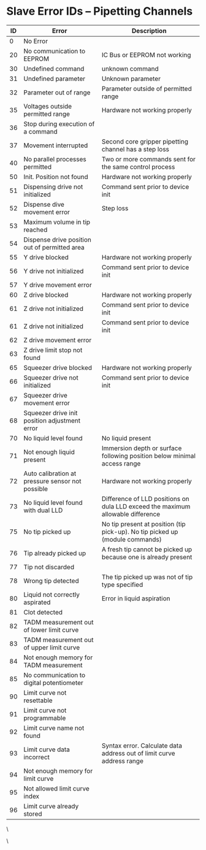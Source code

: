 # Slave Error IDs – Pipetting Channels

| ID | Error                                            | Description                                                                     |
| -- | ------------------------------------------------ | ------------------------------------------------------------------------------- |
| 0  | No Error                                         |                                                                                 |
| 20 | No communication to EEPROM                       | IC Bus or EEPROM not working                                                    |
| 30 | Undefined command                                | unknown command                                                                 |
| 31 | Undefined parameter                              | Unknown parameter                                                               |
| 32 | Parameter out of range                           | Parameter outside of permitted range                                            |
| 35 | Voltages outside permitted range                 | Hardware not working properly                                                   |
| 36 | Stop during execution of a command               |                                                                                 |
| 37 | Movement interrupted                             | Second core gripper pipetting channel has a step loss                           |
| 40 | No parallel processes permitted                  | Two or more commands sent for the same control process                          |
| 50 | Init. Position not found                         | Hardware not working properly                                                   |
| 51 | Dispensing drive not initialized                 | Command sent prior to device init                                               |
| 52 | Dispense dive movement error                     | Step loss                                                                       |
| 53 | Maximum volume in tip reached                    |                                                                                 |
| 54 | Dispense drive position out of permitted area    |                                                                                 |
| 55 | Y drive blocked                                  | Hardware not working properly                                                   |
| 56 | Y drive not initialized                          | Command sent prior to device init                                               |
| 57 | Y drive movement error                           |                                                                                 |
| 60 | Z drive blocked                                  | Hardware not working properly                                                   |
| 61 | Z drive not initialized                          | Command sent prior to device init                                               |
| 61 | Z drive not initialized                          | Command sent prior to device init                                               |
| 62 | Z drive movement error                           |                                                                                 |
| 63 | Z drive limit stop not found                     |                                                                                 |
| 65 | Squeezer drive blocked                           | Hardware not working properly                                                   |
| 66 | Squeezer drive not initialized                   | Command sent prior to device init                                               |
| 67 | Squeezer drive movement error                    |                                                                                 |
| 68 | Squeezer drive init position adjustment error    |                                                                                 |
| 70 | No liquid level found                            | No liquid present                                                               |
| 71 | Not enough liquid present                        | Immersion depth or surface following position below minimal access range        |
| 72 | Auto calibration at pressure sensor not possible | Hardware not working properly                                                   |
| 73 | No liquid level found with dual LLD              | Difference of LLD positions on dula LLD exceed the maximum allowable difference |
| 75 | No tip picked up                                 | No tip present at position (tip pick-up).  No tip picked up (module commands)   |
| 76 | Tip already picked up                            | A fresh tip cannot be picked up because one is already present                  |
| 77 | Tip not discarded                                |                                                                                 |
| 78 | Wrong tip detected                               | The tip picked up was not of tip type specified                                 |
| 80 | Liquid not correctly aspirated                   | Error in liquid aspiration                                                      |
| 81 | Clot detected                                    |                                                                                 |
| 82 | TADM measurement out of lower limit curve        |                                                                                 |
| 83 | TADM measurement out of upper limit curve        |                                                                                 |
| 84 | Not enough memory for TADM measurement           |                                                                                 |
| 85 | No communication to digital potentiometer        |                                                                                 |
| 90 | Limit curve not resettable                       |                                                                                 |
| 91 | Limit curve not programmable                     |                                                                                 |
| 92 | Limit curve name not found                       |                                                                                 |
| 93 | Limit curve data incorrect                       | Syntax error.  Calculate data address out of limit curve address range          |
| 94 | Not enough memory for limit curve                |                                                                                 |
| 95 | Not allowed limit curve index                    |                                                                                 |
| 96 | Limit curve already stored                       |                                                                                 |

\


\
